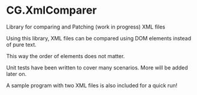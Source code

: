 # CG.XmlComparer
Library for comparing and Patching (work in progress) XML files

Using this library, XML files can be compared using DOM elements instead of pure text.

This way the order of elements does not matter.

Unit tests have been written to cover many scenarios. More will be added later on.

A sample program with two XML files is also included for a quick run!
